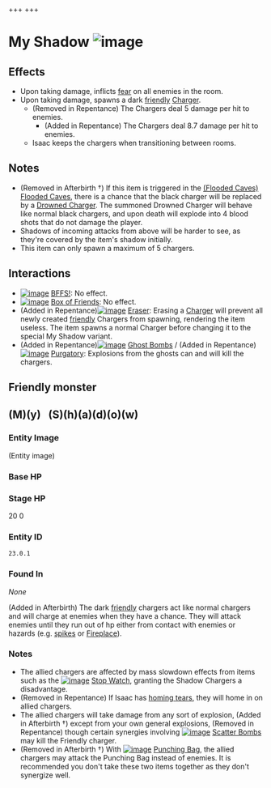 +++
+++

 # My Shadow ![image](/image/My_Shadow.png) 

Effects
---------


* Upon taking damage, inflicts [fear](/wiki/Fear "Fear") on all enemies in the room.
* Upon taking damage, spawns a dark [friendly](/wiki/Friendly "Friendly") [Charger](/wiki/Charger "Charger").
	+ (Removed in Repentance) The Chargers deal 5 damage per hit to enemies.
		- (Added in Repentance) The Chargers deal 8.7 damage per hit to enemies.
	+ Isaac keeps the chargers when transitioning between rooms.


Notes
-------


* (Removed in Afterbirth †) If this item is triggered in the [(Flooded Caves)](/wiki/Flooded_Caves "Flooded Caves") [Flooded Caves](/wiki/Flooded_Caves "Flooded Caves"), there is a chance that the black charger will be replaced by a [Drowned Charger](/wiki/Drowned_Charger "Drowned Charger"). The summoned Drowned Charger will behave like normal black chargers, and upon death will explode into 4 blood shots that do not damage the player.
* Shadows of incoming attacks from above will be harder to see, as they're covered by the item's shadow initially.
* This item can only spawn a maximum of 5 chargers.


Interactions
--------------


* [![image](/image/BFFS!.png)](/wiki/BFFS! "BFFS!") [BFFS!](/wiki/BFFS! "BFFS!"): No effect.
* [![image](/image/Box_of_Friends.png)](/wiki/Box_of_Friends "Box of Friends") [Box of Friends](/wiki/Box_of_Friends "Box of Friends"): No effect.
* (Added in Repentance)[![image](/image/Eraser.png)](/wiki/Eraser "Eraser") [Eraser](/wiki/Eraser "Eraser"): Erasing a [Charger](/wiki/Charger "Charger") will prevent all newly created [friendly](/wiki/Friendly "Friendly") Chargers from spawning, rendering the item useless. The item spawns a normal Charger before changing it to the special My Shadow variant.
* (Added in Repentance)[![image](/image/Ghost_Bombs.png)](/wiki/Ghost_Bombs "Ghost Bombs") [Ghost Bombs](/wiki/Ghost_Bombs "Ghost Bombs") / (Added in Repentance)[![image](/image/Purgatory.png)](/wiki/Purgatory "Purgatory") [Purgatory](/wiki/Purgatory "Purgatory"): Explosions from the ghosts can and will kill the chargers.



Friendly monster
------------------





(M)(y)   (S)(h)(a)(d)(o)(w)
---------------------------



### Entity Image


(Entity image)  





### Base HP


### Stage HP




 20
 0




### Entity ID


`23.0.1`


### Found In


*None*


(Added in Afterbirth)
The dark [friendly](/wiki/Friendly "Friendly") chargers act like normal chargers and will charge at enemies when they have a chance. They will attack enemies until they run out of hp either from contact with enemies or hazards (e.g. [spikes](/wiki/Spikes "Spikes") or [Fireplace](/wiki/Fireplace "Fireplace")).



### Notes


* The allied chargers are affected by mass slowdown effects from items such as the [![image](/image/Stop_Watch.png)](/wiki/Stop_Watch "Stop Watch") [Stop Watch](/wiki/Stop_Watch "Stop Watch"), granting the Shadow Chargers a disadvantage.
* (Removed in Repentance) If Isaac has [homing tears](/wiki/Homing_tears "Homing tears"), they will home in on allied chargers.
* The allied chargers will take damage from any sort of explosion, (Added in Afterbirth †) except from your own general explosions, (Removed in Repentance) though certain synergies involving [![image](/image/Scatter_Bombs.png)](/wiki/Scatter_Bombs "Scatter Bombs") [Scatter Bombs](/wiki/Scatter_Bombs "Scatter Bombs") may kill the Friendly charger.
* (Removed in Afterbirth †) With [![image](/image/Punching_Bag.png)](/wiki/Punching_Bag "Punching Bag") [Punching Bag](/wiki/Punching_Bag "Punching Bag"), the allied chargers may attack the Punching Bag instead of enemies. It is recommended you don't take these two items together as they don't synergize well.



